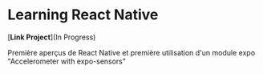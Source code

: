 # Learning React Native 

[**Link Project**](In Progress) 

Première aperçus de React Native et première utilisation d'un module expo "Accelerometer with expo-sensors" 